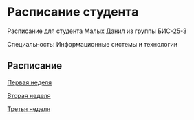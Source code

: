 # Расписание студента

Расписание для студента Малых Данил из группы БИС-25-3

Специальность: Информационные системы и технологии

## Расписание

[Первая неделя](timetables_1w.md)

[Вторая неделя](timetables_2w.md)

[Третья неделя](timetables_3w.md)